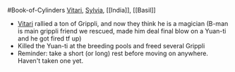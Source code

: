#Book-of-Cylinders 
[Vitari](Vitari.md), [Sylvia](Sylvia.md), [[India]], [[Basil]]

- [Vitari](Vitari.md) rallied a ton of Grippli, and now they think he is a magician (B-man is main grippli friend we rescued, made him deal final blow on a Yuan-ti and he got fired tf up)
- Killed the Yuan-ti at the breeding pools and freed several Grippli
- Reminder: take a short (or long) rest before moving on anywhere. Haven't taken one yet.